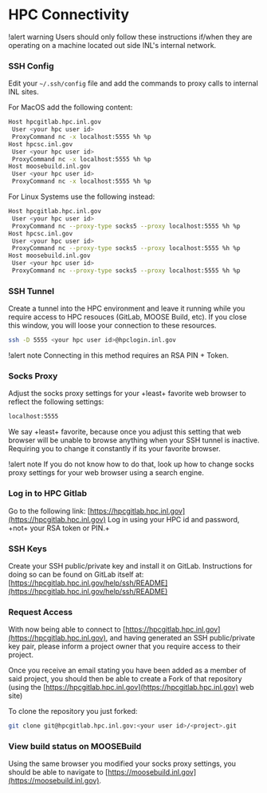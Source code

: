 # HPC Connectivity

!alert warning
Users should only follow these instructions if/when they are operating on a machine located out side
INL's internal network.


### SSH Config

Edit your `~/.ssh/config` file and add the commands to proxy calls to internal INL sites.

For MacOS add the following content:

```bash
Host hpcgitlab.hpc.inl.gov
 User <your hpc user id>
 ProxyCommand nc -x localhost:5555 %h %p
Host hpcsc.inl.gov
 User <your hpc user id>
 ProxyCommand nc -x localhost:5555 %h %p
Host moosebuild.inl.gov
 User <your hpc user id>
 ProxyCommand nc -x localhost:5555 %h %p
```

For Linux Systems use the following instead:
```bash
Host hpcgitlab.hpc.inl.gov
 User <your hpc user id>
 ProxyCommand nc --proxy-type socks5 --proxy localhost:5555 %h %p
Host hpcsc.inl.gov
 User <your hpc user id>
 ProxyCommand nc --proxy-type socks5 --proxy localhost:5555 %h %p
Host moosebuild.inl.gov
 User <your hpc user id>
 ProxyCommand nc --proxy-type socks5 --proxy localhost:5555 %h %p
```


### SSH Tunnel

Create a tunnel into the HPC environment and leave it running while you require access to HPC
resouces (GitLab, MOOSE Build, etc). If you close this window, you will loose your connection to
these resources.

```bash
ssh -D 5555 <your hpc user id>@hpclogin.inl.gov
```

!alert note
Connecting in this method requires an RSA PIN + Token.

### Socks Proxy

Adjust the socks proxy settings for your +least+ favorite web browser to reflect the following
settings:

```bash
localhost:5555
```

We say +least+ favorite, because once you adjust this setting that web browser will be unable to
browse anything when your SSH tunnel is inactive. Requiring you to change it constantly if its your
favorite browser.

!alert note
If you do not know how to do that, look up how to change socks proxy settings for your web browser
using a search engine.

### Log in to HPC Gitlab

Go to the following link: [https://hpcgitlab.hpc.inl.gov](https://hpcgitlab.hpc.inl.gov)
Log in using your HPC id and password, +not+ your RSA token or PIN.+

### SSH Keys

Create your SSH public/private key and install it on GitLab. Instructions for doing so can be found
on GitLab itself at:
[https://hpcgitlab.hpc.inl.gov/help/ssh/README](https://hpcgitlab.hpc.inl.gov/help/ssh/README)

### Request Access

With now being able to connect to [https://hpcgitlab.hpc.inl.gov](https://hpcgitlab.hpc.inl.gov), and having
generated an SSH public/private key pair, please inform a project owner that you require access to
their project.

Once you receive an email stating you have been added as a member of said project, you should then be
able to create a Fork of that repository (using the
[https://hpcgitlab.hpc.inl.gov](https://hpcgitlab.hpc.inl.gov) web site)

To clone the repository you just forked:

```bash
git clone git@hpcgitlab.hpc.inl.gov:<your user id>/<project>.git
```

### View build status on MOOSEBuild

Using the same browser you modified your socks proxy settings, you should be able to navigate to
[https://moosebuild.inl.gov](https://moosebuild.inl.gov).
